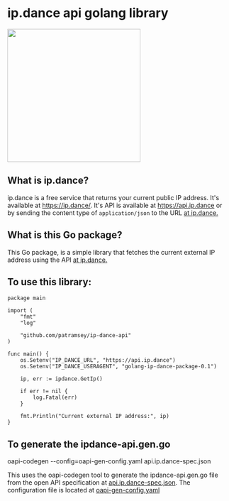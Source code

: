 # ip.dance api golang library #

<img src="https://img.ip.dance/ipdance.png" width="300" height="300">

## What is ip.dance?

ip.dance is a free service that returns your current public IP address. It's available at https://ip.dance/. It's API is available at https://api.ip.dance or by sending the content type of `application/json` to the URL [at ip.dance.](https://ip.dance/.)

## What is this Go package?

This Go package, is a simple library that fetches the current external IP address using the API [at ip.dance.](https://ip.dance/.)

## To use this library: 

```
package main

import (
    "fmt"
    "log"

    "github.com/patramsey/ip-dance-api"
)

func main() {
    os.Setenv("IP_DANCE_URL", "https://api.ip.dance")
    os.Setenv("IP_DANCE_USERAGENT", "golang-ip-dance-package-0.1")

    ip, err := ipdance.GetIp()

    if err != nil {
        log.Fatal(err)
    }

    fmt.Println("Current external IP address:", ip)
}
```

## To generate the ipdance-api.gen.go 

oapi-codegen --config=oapi-gen-config.yaml api.ip.dance-spec.json

This uses the oapi-codegen tool to generate the ipdance-api.gen.go file from the open API specification at [api.ip.dance-spec.json](https://github.com/patramsey/ip-dance-api/blob/master/api.ip.dance-spec.json). The configuration file is located at [oapi-gen-config.yaml](https://github.com/patramsey/ip-dance-api/blob/master/oapi-gen-config.yaml)